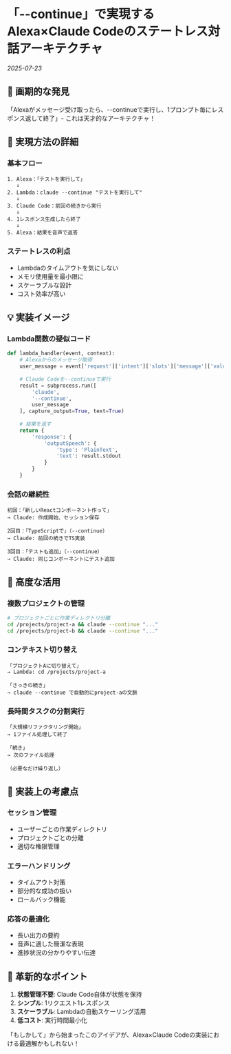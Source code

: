 # 「--continue」で実現するAlexa×Claude Codeのステートレス対話アーキテクチャ

*2025-07-23*

## 📝 画期的な発見

「Alexaがメッセージ受け取ったら、--continueで実行し、1プロンプト毎にレスポンス返して終了」- これは天才的なアーキテクチャ！

## 🎯 実現方法の詳細

### 基本フロー
```
1. Alexa：「テストを実行して」
   ↓
2. Lambda：claude --continue "テストを実行して"
   ↓
3. Claude Code：前回の続きから実行
   ↓
4. 1レスポンス生成したら終了
   ↓
5. Alexa：結果を音声で返答
```

### ステートレスの利点
- Lambdaのタイムアウトを気にしない
- メモリ使用量を最小限に
- スケーラブルな設計
- コスト効率が高い

## 💡 実装イメージ

### Lambda関数の疑似コード
```python
def lambda_handler(event, context):
    # Alexaからのメッセージ取得
    user_message = event['request']['intent']['slots']['message']['value']
    
    # Claude Codeを--continueで実行
    result = subprocess.run([
        'claude', 
        '--continue',
        user_message
    ], capture_output=True, text=True)
    
    # 結果を返す
    return {
        'response': {
            'outputSpeech': {
                'type': 'PlainText',
                'text': result.stdout
            }
        }
    }
```

### 会話の継続性
```
初回：「新しいReactコンポーネント作って」
→ Claude: 作成開始、セッション保存

2回目：「TypeScriptで」（--continue）
→ Claude: 前回の続きでTS実装

3回目：「テストも追加」（--continue）
→ Claude: 同じコンポーネントにテスト追加
```

## 🚀 高度な活用

### 複数プロジェクトの管理
```bash
# プロジェクトごとに作業ディレクトリ分離
cd /projects/project-a && claude --continue "..."
cd /projects/project-b && claude --continue "..."
```

### コンテキスト切り替え
```
「プロジェクトAに切り替えて」
→ Lambda: cd /projects/project-a

「さっきの続き」
→ claude --continue で自動的にproject-aの文脈
```

### 長時間タスクの分割実行
```
「大規模リファクタリング開始」
→ 1ファイル処理して終了

「続き」
→ 次のファイル処理

（必要なだけ繰り返し）
```

## 🤔 実装上の考慮点

### セッション管理
- ユーザーごとの作業ディレクトリ
- プロジェクトごとの分離
- 適切な権限管理

### エラーハンドリング
- タイムアウト対策
- 部分的な成功の扱い
- ロールバック機能

### 応答の最適化
- 長い出力の要約
- 音声に適した簡潔な表現
- 進捗状況の分かりやすい伝達

## 🎯 革新的なポイント

1. **状態管理不要**: Claude Code自体が状態を保持
2. **シンプル**: 1リクエスト1レスポンス
3. **スケーラブル**: Lambdaの自動スケーリング活用
4. **低コスト**: 実行時間最小化

「もしかして」から始まったこのアイデアが、Alexa×Claude Codeの実装における最適解かもしれない！